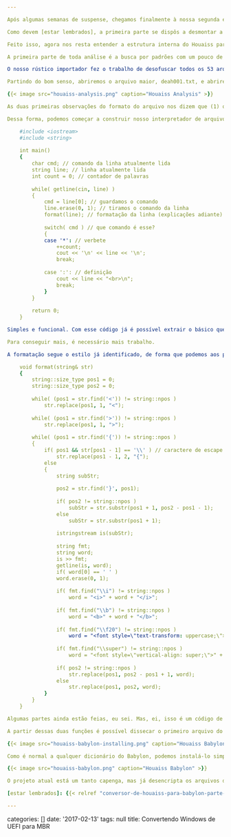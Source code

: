 ```yaml
---

Após algumas semanas de suspense, chegamos finalmente à nossa segunda e última parte da saga do dicionário Houaiss.

Como devem [estar lembrados], a primeira parte se dispôs a desmontar a ofuscação usada nos arquivos do dicionário para permitir nossa posterior análise, com o simples e justo objetivo de importá-lo para o Babylon, cujas funcionalidades de busca são bem superiores.

Feito isso, agora nos resta entender a estrutura interna do Houaiss para montar um conversor que irá ajudar o Babylon Builder a construir nosso Houaiss-Babylon. Simples, não?

A primeira parte de toda análise é a busca por padrões com um pouco de bom senso. O Houaiss armazena suas definições em um conjunto de arquivos de nome deahNNN.dhx (provavelmente deah de Dicionario Eletrônico Antônio Houaiss). Os NNN variam de 001 -- o maior arquivo -- até 065, com algumas poucas lacunas, em um total de 53 arquivos originais.

O nosso rústico importador fez o trabalho de desofuscar todos os 53 arquivos usando a mesma lógica encontrada pelo WinDbg: somar o valor 0x0B para cada byte do arquivo. Dessa forma foram gerados 53 arquivos novos no mesmo diretório, porém com a extensão TXT.

Partindo do bom senso, abriremos o arquivo maior, deah001.txt, e abriremos o próprio dicionário Houaiss, em busca de um padrão que faça sentido. Como poderemos ver na figura abaixo, o padrão inicial não é nem um pouco complicado.

{{< image src="houaiss-analysis.png" caption="Houaiss Analysis" >}}

As duas primeiras observações do formato do arquivo nos dizem que (1) o primeiro caractere de cada linha indica o conteúdo dessa linha, e que (2) a formatação dos caracteres é feita dentro de um par de chaves {}.

Dessa forma, podemos começar a construir nosso interpretador de arquivos do Houaiss em seu formato básico.

    #include <iostream>
    #include <string>
    
    int main()
    {
    	char cmd; // comando da linha atualmente lida
    	string line; // linha atualmente lida
    	int count = 0; // contador de palavras
    
    	while( getline(cin, line) )
    	{
    		cmd = line[0]; // guardamos o comando
    		line.erase(0, 1); // tiramos o comando da linha
    		format(line); // formatação da linha (explicações adiante)
    
    		switch( cmd ) // que comando é esse?
    		{
    		case '*': // verbete
    			++count;
    			cout << '\n' << line << '\n';
    			break;
    
    		case ':': // definição
    			cout << line << "<br>\n";
    			break;
    		}
    	}
    
    	return 0;
    }

Simples e funcional. Com esse código já é possível extrair o básico que precisamos de um dicionário: os vocábulos e suas definições.

Para conseguir mais, é necessário mais trabalho.

A formatação segue o estilo já identificado, de forma que podemos aos poucos montar um interpretador de formatação para HTML, que é o formato reconhecido pelo Babylon Builder. Podemos seguir o seguinte molde, chamado no exemplo de código anterior:

    void format(string& str)
    {
    	string::size_type pos1 = 0;
    	string::size_type pos2 = 0;
    
    	while( (pos1 = str.find('<')) != string::npos )
    		str.replace(pos1, 1, "<");
    
    	while( (pos1 = str.find('>')) != string::npos )
    		str.replace(pos1, 1, ">");
    
    	while( (pos1 = str.find('{')) != string::npos )
    	{
    		if( pos1 && str[pos1 - 1] == '\\' ) // caractere de escape
    			str.replace(pos1 - 1, 2, "{");
    		else
    		{
    			string subStr;
    
    			pos2 = str.find('}', pos1);
    
    			if( pos2 != string::npos )
    				subStr = str.substr(pos1 + 1, pos2 - pos1 - 1);
    			else
    				subStr = str.substr(pos1 + 1);
    
    			istringstream is(subStr);
    
    			string fmt;
    			string word;
    			is >> fmt;
    			getline(is, word);
    			if( word[0] == ' ' )
    			word.erase(0, 1);
    
    			if( fmt.find("\\i") != string::npos )
    				word = "<i>" + word + "</i>";
    
    			if( fmt.find("\\b") != string::npos )
    				word = "<b>" + word + "</b>";
    
    			if( fmt.find("\\f20") != string::npos )
    				word = "<font style=\"text-transform: uppercase;\">" + word + "</font>";
    
    			if( fmt.find("\\super") != string::npos )
    				word = "<font style=\"vertical-align: super;\">" + word + "</font>";
    
    			if( pos2 != string::npos )
    				str.replace(pos1, pos2 - pos1 + 1, word);
    			else
    				str.replace(pos1, pos2, word);
    		}
    	}
    }

Algumas partes ainda estão feias, eu sei. Mas, ei, isso é um código de ráquer, não é mesmo? Além do mais, se isso não é desculpa suficiente, estamos trabalhando em uma versão beta.

A partir dessas duas funções é possível dissecar o primeiro arquivo do dicionário, e assim, construirmos a primeira versão interessante do Houaiss no Babylon.

{{< image src="houaiss-babylon-installing.png" caption="Houaiss Babylon Installing" >}}

Como é normal a qualquer dicionário do Babylon, podemos instalá-lo simplesmente clicando duas vezes no arquivo (em uma máquina com Babylon previamente instalado).

{{< image src="houaiss-babylon.png" caption="Houaiss Babylon" >}}

O projeto atual está um tanto capenga, mas já desencripta os arquivos do Houaiss e gera o projeto do Babylon Builder sozinho. Em anexo já está um projeto do Babylon Builder. Basta copiar o arquivo Houaiss.txt para a pasta do projeto e gerar o projeto do Babylon.

[estar lembrados]: {{< relref "conversor-de-houaiss-para-babylon-parte-1" >}}

---
```

categories: []
date: '2017-02-13'
tags: null
title: Convertendo Windows de UEFI para MBR
